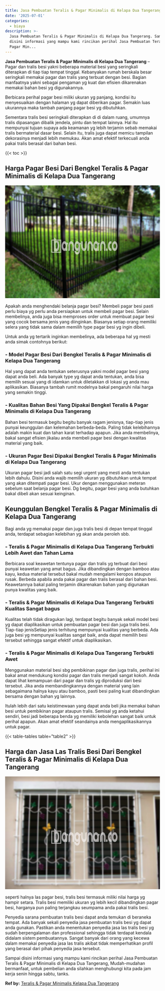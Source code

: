 ```yaml
---
title: Jasa Pembuatan Teralis & Pagar Minimalis di Kelapa Dua Tangerang
date: '2025-07-01'
categories:
  - biaya
description: >-
  Jasa Pembuatan Teralis & Pagar Minimalis di Kelapa Dua Tangerang. Sampai
  disini informasi yang mampu kami rincikan perihal Jasa Pembuatan Teralis &
  Pagar Min...
---
```


**Jasa Pembuatan Teralis & Pagar Minimalis di Kelapa Dua Tangerang** – Pagar dan tralis besi yakni beberapa material besi yang seringkali diterapkan di tiap tiap tempat tinggal. Kebanyakan rumah berskala besar seringkali memakai pagar dan tralis yang terbuat dengan besi. Bagian manfaatnya yakni sebagai pengaman yg kuat dan efisien dikarenakan memakai bahan besi yg digunakannya.

Berbicara perihal pagar besi miliki ukuran yg panjang, kondisi itu menyesuaikan dengan halaman yg dapat diberikan pagar. Semakin luas ukurannya maka tambah panjang pagar besi yg dibutuhkan.

Sementara tralis besi seringkali diterapkan di di dalam ruang, umumnya tralis dipasangan dibalik jendela, pintu dan tempat lainnya. Hal itu mempunyai tujuan supaya ada keamanan yg lebih terjamin sebab memakai tralis bermaterial dasar besi. Selain itu, tralis juga dapat memicu tampilan dekorasinya menjadi lebih memukau. Akan amat efektif terkecuali anda pakai tralis berasal dari bahan besi.

{{< toc >}}

## Harga Pagar Besi Dari Bengkel Teralis & Pagar Minimalis di Kelapa Dua Tangerang

![Jasa Pembuatan Teralis & Pagar Minimalis di Kelapa Dua Tangerang](/images/pagar-minimalis-murah-09.png)

Apakah anda menghendaki belanja pagar besi? Membeli pagar besi pasti perlu biaya yg perlu anda persiapkan untuk membeli pagar besi. Selain membelinya, anda juga bisa memproses order untuk membuat pagar besi yang cocok bersama jenis yang diinginkan. Biasanya setiap orang memiliki selera yang tidak sama dalam memilih type pagar besi yg ingin dibeli.

Untuk anda yg tertarik inginkan membelinya, ada beberapa hal yg mesti anda simak contohnya berikut:
### \- Model Pagar Besi Dari Bengkel Teralis & Pagar Minimalis di Kelapa Dua Tangerang

Hal yang dapat anda tentukan seterusnya yakni model pagar besi yang dapat anda beli. Ada banyak type yg dapat anda tentukan, anda bisa memilih sesuai yang di idamkan untuk diletakkan di lokasi yg anda mau aplikasikan. Biasanya tambah rumit modelnya bakal pengaruhi nilai harga yang semakin tinggi.

### \- Kualitas Bahan Besi Yang Dipakai Bengkel Teralis & Pagar Minimalis di Kelapa Dua Tangerang

Bahan besi termasuk begitu begitu banyak ragam jenisnya, tiap-tiap jenis punyai keunggulan dan kelemahan berbeda-beda. Paling tidak kelebihannya adalah makin kuat dan tahan karat terhadap apapun. Jika anda membelinya, bakal sangat efisien jikalau anda membeli pagar besi dengan kwalitas material yang baik.

### \- Ukuran Pagar Besi Dipakai Bengkel Teralis & Pagar Minimalis di Kelapa Dua Tangerang

Ukuran pagar besi jadi salah satu segi urgent yang mesti anda tentukan lebih dahulu. Disini anda wajib memilih ukuran yg dibutuhkan untuk tempat yang akan ditempati pagar besi. Ukur dengan menggunakan meteran sebelum saat belanja pagar besi. Dg begitu, pagar besi yang anda butuhkan bakal dibeli akan sesuai keinginan.

## Keunggulan Bengkel Teralis & Pagar Minimalis di Kelapa Dua Tangerang

Bagi anda yg memakai pagar dan juga tralis besi di depan tempat tinggal anda, terdapat sebagian kelebihan yg akan anda peroleh sbb.

### \- Teralis & Pagar Minimalis di Kelapa Dua Tangerang Terbukti Lebih Awet dan Tahan Lama

Berbicara soal keawetan tentunya pagar dan tralis yg terbuat dari besi punyai keawetan yang amat bagus. Jika dibandingkan dengan bamboo atau kayu, kedua material tersebut bakal mudah mengalami keropos ataupun rusak. Berbeda apabila anda pakai pagar dan tralis berasal dari bahan besi. Keawetannya bakal paling terjamin dikarenakan bahan yang digunakan punya kwalitas yang baik.

### \- Teralis & Pagar Minimalis di Kelapa Dua Tangerang Terbukti Kualitas Sangat bagus

Kualitas telah tidak diragukan lagi, terdapat begitu banyak sekali model besi yg dapat diaplikasikan untuk pembuatan pagar besi dan juga tralis besi. Tiap-tiap jenisSetiap jenis terhitung mempunyai kualitas yang berbeda. Ada juga besi yg mempunyai kualitas sangat baik, anda dapat memilih besi tersebut sehingga sangat efektif untuk diaplikasikan.

### \- Teralis & Pagar Minimalis di Kelapa Dua Tangerang Terbukti Awet

Menggunakan material besi sbg pembikinan pagar dan juga tralis, perihal ini bakal amat mendukung kondisi pagar dan tralis menjadi sangat kokoh. Anda dapat lihat kemampuan dari pagar dan tralis yg diproduksi dari besi tersebut. Jika anda membandingkannya dengan material yang lain sebagaimana halnya kayu atau bamboo, pasti besi paling kuat dibandingkan bersama dengan bahan yg lainnya.

Itulah lebih dari satu keistimewaan yang dapat anda beli jika memakai bahan besi untuk pembikinan pagar ataupun tralis. Semisal yg anda ketahui sendiri, besi jadi beberapa benda yg memiliki kebolehan sangat baik untuk perihal apapun. Akan amat efektif seandainya anda mengaplikasikannya untuk pagar.

{{< table-tables table="table2" >}}

## Harga dan Jasa Las Tralis Besi Dari Bengkel Teralis & Pagar Minimalis di Kelapa Dua Tangerang

![Jasa Pembuatan Teralis & Pagar Minimalis di Kelapa Dua Tangerang](/images/teralis-minimalis-murah-07.png)

seperti halnya las pagar besi, tralis besi termasuk miliki nilai harga yg hampir setara. Tralis besi memiliki ukuran yg lebih kecil dibandingkan pagar besi, harganya pun paling terjangkau seumpama anda pakai tralis besi.

Penyedia sarana pembuatan tralis besi dapat anda temukan di beraneka tempat. Ada banyak sekali penyedia jasa pembuatan tralis besi yg dapat anda gunakan. Pastikan anda menentukan penyedia jasa las tralis besi yg sudah berpengalaman dan professional sehingga tidak terdapat kendala didalam sistem pembuatannya. Sangat banyak dari orang yang kecewa dalam memakai penyedia jasa las tralis akibat tidak memperhatikan profil yang berasal dari pihak penyedia jasa tersebut.

Sampai disini informasi yang mampu kami rincikan perihal Jasa Pembuatan Teralis & Pagar Minimalis di Kelapa Dua Tangerang, Mudah-mudahan bermanfaat, untuk pembelian anda silahkan menghubungi kita pada jam kerja senin hingga sabtu, tanks.

**Ref by:** [Teralis & Pagar Minimalis Kelapa Dua Tangerang](https://id.wikipedia.org/wiki/Teralis)
